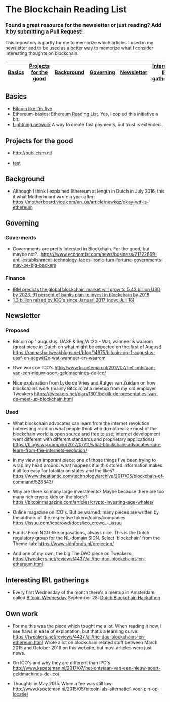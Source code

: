 # The Blockchain Reading List
### Found a great resource for the newsletter or just reading? Add it by submitting a Pull Request!
This repository is partly for me to memorize which articles I used in my newsletter and to be used as a better way to memorize what I consider interesting thoughts on blockchain. 

| [Basics](#basics) | [Projects for the good](#projects-for-the-good) | [Background](#background) | [Governing](#governing) | [Newsletter](#newsletter) | [Interesting IRL gatherings](#interesting-irl-gatherings) | [Own work](#own-work) |
| ------------- | ------------- | ------------- | ------------- | ------------- | ------------- | ------------- |

## Basics
- [Bitcoin like I'm five](https://medium.com/@nik5ter/explain-bitcoin-like-im-five-73b4257ac833)
- Ethereum-basics: [Ethereum Reading List](https://github.com/Scanate/Ethlist). Yes, I copied this initiative a bit.
- [Lightning network](https://letstalkbitcoin.com/blog/post/the-lightning-network-elidhdicacs) A way to create fast payments, but trust is extended..

## Projects for the good
- http://publicism.nl/

* [test](blockchain-reading/test.md)

## Background
- Although I think I explained Ethereum at length in Dutch in July 2016, this it what Motherboard wrote a year after:
https://motherboard.vice.com/en_us/article/newkqz/okay-wtf-is-ethereum

## Governing
### Goverments
- Governments are pretty intersted in Blockchain. For the good, but maybe not?..
https://www.economist.com/news/business/21722869-anti-establishment-technology-faces-ironic-turn-fortune-governments-may-be-big-backers
### Finance
- [IBM predicts the global blockchain market will grow to 5.43 billion USD by 2023. 91 percent of banks plan to invest in blockchain by 2018](https://www-01.ibm.com/common/ssi/cgi-bin/ssialias?htmlfid=GBE03842USEN&)
- [1.3 billion raised by ICO's since Januari 2017 (now: Juli 18)](https://www.ft.com/content/1a164d6c-6b12-11e7-bfeb-33fe0c5b7eaa)

## Newsletter

### Proposed
- Bitcoin op 1 augustus: UASF & SegWit2X - Wat, wanneer & waarom (great piece in Dutch on what might be expected on the first of August)
https://rannasha.tweakblogs.net/blog/14975/bitcoin-op-1-augustus-uasf-en-segwit2x-wat-wanneer-en-waarom

- Own work on ICO's
http://www.ksoeteman.nl/2017/07/het-ontstaan-van-een-nieuw-soort-geldmachines-de-ico/

- Nice explanation from Lykle de Vries and Rutger van Zuidam on how blockchains work (mainly Bitcoin) at a meetup from my old employer Tweakers
https://tweakers.net/plan/1301/bekijk-de-presentaties-van-de-meet-up-blockchain.html


### Used
- What blockchain advocates can learn from the internet revolution (interesting read on what people think who do not realize most of the blockchain world is open source and free to use; internet development went different with different standards and proprietary applications)
https://blogs.wsj.com/cio/2017/07/11/what-blockchain-advocates-can-learn-from-the-internets-evolution/

- In my view an imporant piece; one of those things I've been trying to wrap my head around: what happens if al this stored information makes it all too easy for totalitarian states and the likes? 
https://www.theatlantic.com/technology/archive/2017/05/blockchain-of-command/528543/

- Why are there so many large investments? Maybe because there are too many rich crypto kids on the block?
https://bitcoinmagazine.com/articles/crypto-investing-age-whales/

- Online magazine on ICO's. But be warned: many pieces are written by the authors of the respective tokens/coins/companies
https://issuu.com/icocrowd/docs/ico_crowd_-_issuu

- Funds! From NGO-like orgasations, always nice. This is the Dutch regulatory group for the NL-domain SIDN. Select 'blockchain' from the Theme-tab:
https://www.sidnfonds.nl/projecten/

- And one of my own, the big The DAO piece on Tweakers:
https://tweakers.net/reviews/4437/all/the-dao-blockchains-en-ethereum.html

## Interesting IRL gatherings
- Every first Wednesday of the month there's a meetup in Amsterdam called [Bitcoin Wednesday](bitcoinwednesday.com)
September 28: [Dutch Blockchain Hackathon](https://blockchainhackathon.eu/events/co-create-the-next-operating-system-for-our-societ)


## Own work
- For me this was the piece which tought me a lot. When reading it now, I see flaws in ease of explanation, but that's a learning curve:
https://tweakers.net/reviews/4437/all/the-dao-blockchains-en-ethereum.html
Wrote a lot on blockchain related stuff between March 2015 and October 2016 on this website, but most articles were just news.

- On ICO's and why they are different than IPO's
http://www.ksoeteman.nl/2017/07/het-ontstaan-van-een-nieuw-soort-geldmachines-de-ico/

- Thoughts in May 2015. When a fee was still low:
http://www.ksoeteman.nl/2015/05/bitcoin-als-alternatief-voor-pin-op-locatie/

